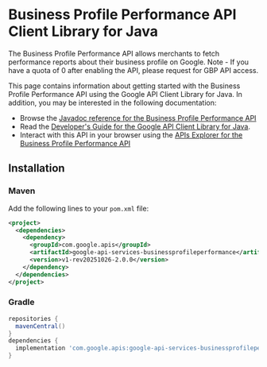 # Business Profile Performance API Client Library for Java

The Business Profile Performance API allows merchants to fetch performance reports about their business profile on Google. Note - If you have a quota of 0 after enabling the API, please request for GBP API access.

This page contains information about getting started with the Business Profile Performance API
using the Google API Client Library for Java. In addition, you may be interested
in the following documentation:

* Browse the [Javadoc reference for the Business Profile Performance API][javadoc]
* Read the [Developer's Guide for the Google API Client Library for Java][google-api-client].
* Interact with this API in your browser using the [APIs Explorer for the Business Profile Performance API][api-explorer]

## Installation

### Maven

Add the following lines to your `pom.xml` file:

```xml
<project>
  <dependencies>
    <dependency>
      <groupId>com.google.apis</groupId>
      <artifactId>google-api-services-businessprofileperformance</artifactId>
      <version>v1-rev20251026-2.0.0</version>
    </dependency>
  </dependencies>
</project>
```

### Gradle

```gradle
repositories {
  mavenCentral()
}
dependencies {
  implementation 'com.google.apis:google-api-services-businessprofileperformance:v1-rev20251026-2.0.0'
}
```

[javadoc]: https://googleapis.dev/java/google-api-services-businessprofileperformance/latest/index.html
[google-api-client]: https://github.com/googleapis/google-api-java-client/
[api-explorer]: https://developers.google.com/apis-explorer/#p/businessprofileperformance/v1/
